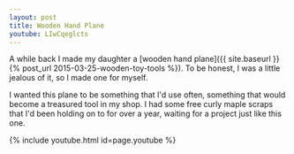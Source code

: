 ```yaml
---
layout: post
title: Wooden Hand Plane
youtube: LIwCqeglcts
---
```

A while back I made my daughter a
[wooden hand plane]({{ site.baseurl }}{% post_url 2015-03-25-wooden-toy-tools %}).
To be honest, I was a little jealous of it, so I made one for myself.

I wanted this plane to be something that I'd use often, something that would
become a treasured tool in my shop. I had some free curly maple scraps that I'd
been holding on to for over a year, waiting for a project just like this one.

{% include youtube.html id=page.youtube %}
